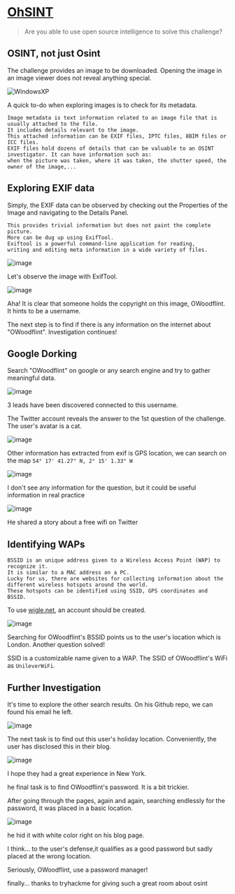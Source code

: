 # [OhSINT](https://tryhackme.com/room/ohsint)
> Are you able to use open source intelligence to solve this challenge?

## OSINT, not just Osint

The challenge provides an image to be downloaded. Opening the image in an image viewer does not reveal anything special.

![WindowsXP](https://user-images.githubusercontent.com/90561566/184367655-fcb261e8-ca27-4ff2-8899-19fe0126e4ce.jpg)

A quick to-do when exploring images is to check for its metadata.

```
Image metadata is text information related to an image file that is usually attached to the file.
It includes details relevant to the image.
This attached information can be EXIF files, IPTC files, 8BIM files or ICC files.
EXIF files hold dozens of details that can be valuable to an OSINT investigator. It can have information such as:
when the picture was taken, where it was taken, the shutter speed, the owner of the image,...
```

## Exploring EXIF data

Simply, the EXIF data can be observed by checking out the Properties of the Image and navigating to the Details Panel.

```
This provides trivial information but does not paint the complete picture.
More can be dug up using ExifTool.
Exiftool is a powerful command-line application for reading,
writing and editing meta information in a wide variety of files.
```

![image](https://user-images.githubusercontent.com/90561566/184367577-eb8797fe-e3dc-4f04-9b4a-b16a565eab80.png)

Let's observe the image with ExifTool.

![image](https://user-images.githubusercontent.com/90561566/184367783-70e34858-bb50-4fbb-a265-1ab8cb08227d.png)

Aha! It is clear that someone holds the copyright on this image, OWoodflint. It hints to be a username.

The next step is to find if there is any information on the internet about "OWoodflint". Investigation continues!

## Google Dorking

Search "OWoodflint" on google or any search engine and try to gather meaningful data.

![image](https://user-images.githubusercontent.com/90561566/184368080-fe1c2b9f-abc7-48b3-8a57-2055a49ec4ae.png)

3 leads have been discovered connected to this username.

The Twitter account reveals the answer to the 1st question of the challenge. The user's avatar is a cat.

![image](https://user-images.githubusercontent.com/90561566/184368148-1f1bf27f-02d4-43a9-a3d0-bd3154667a01.png)

Other information has extracted from exif is GPS location, we can search on the map `54° 17' 41.27" N, 2° 15' 1.33" W`

![image](https://user-images.githubusercontent.com/90561566/184368771-c1294b78-e112-4728-8a9d-f715c61d3035.png)

I don't see any information for the question, but it could be useful information in real practice

![image](https://user-images.githubusercontent.com/90561566/184369137-6d8254ba-bee1-432c-93ca-bf57094919fa.png)

He shared a story about a free wifi on Twitter

## Identifying WAPs

```
BSSID is an unique address given to a Wireless Access Point (WAP) to recognize it.
It is similar to a MAC address on a PC.
Lucky for us, there are websites for collecting information about the different wireless hotspots around the world.
These hotspots can be identified using SSID, GPS coordinates and BSSID.
```

To use [wigle.net](https://wigle.net/), an account should be created.

![image](https://user-images.githubusercontent.com/90561566/184370245-c443c26e-0320-4bdf-b985-3f9036c3ce53.png)

Searching for OWoodflint's BSSID points us to the user's location which is London. Another question solved!

SSID is a customizable name given to a WAP. The SSID of OWoodflint's WiFi as `UnileverWiFi`.

## Further Investigation

It's time to explore the other search results. On his Github repo, we can found his email he left.

![image](https://user-images.githubusercontent.com/90561566/184370722-3af725f9-ef61-4ff8-959c-c88c67051d73.png)

The next task is to find out this user's holiday location. Conveniently, the user has disclosed this in their blog.

![image](https://user-images.githubusercontent.com/90561566/184370814-ed63292d-9a19-46c2-af78-c1768055cb80.png)

I hope they had a great experience in New York.

he final task is to find OWoodflint's password. It is a bit trickier.

After going through the pages, again and again, searching endlessly for the password, it was placed in a basic location.

![image](https://user-images.githubusercontent.com/90561566/184371591-67e9df70-077c-4ec9-a1fa-fab7d95a0307.png)

he hid it with white color right on his blog page.

I think... to the user's defense,it qualifies as a good password but sadly placed at the wrong location.

Seriously, OWoodflint, use a password manager!

finally... thanks to tryhackme for giving such a great room about osint

